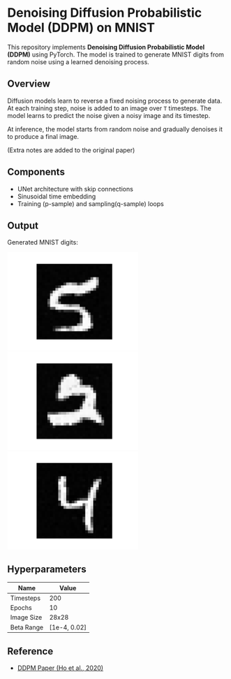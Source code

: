# Denoising Diffusion Probabilistic Model (DDPM) on MNIST

This repository implements **Denoising Diffusion Probabilistic Model (DDPM)** using PyTorch. The model is trained to generate MNIST digits from random noise using a learned denoising process.


## Overview

Diffusion models learn to reverse a fixed noising process to generate data. At each training step, noise is added to an image over `T` timesteps. The model learns to predict the noise given a noisy image and its timestep.

At inference, the model starts from random noise and gradually denoises it to produce a final image.

(Extra notes are added to the original paper)



## Components
- UNet architecture with skip connections
- Sinusoidal time embedding
- Training (p-sample) and sampling(q-sample) loops



## Output
Generated MNIST digits:

<img src="samples/Figure_7.png" alt="Generated Image1" width="300"/>
<img src="samples/Figure_6.png" alt="Generated Image2" width="300"/>
<img src="samples/Figure_8.png" alt="Generated Image2" width="300"/>


## Hyperparameters
| Name       | Value  |
|------------|--------|
| Timesteps  | 200    |
| Epochs     | 10 |
| Image Size | 28x28  |
| Beta Range | [1e-4, 0.02] |



## Reference
- [DDPM Paper (Ho et al., 2020)](https://arxiv.org/abs/2006.11239)

